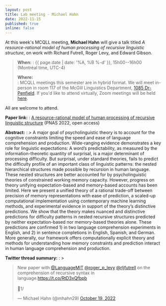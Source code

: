 ```yaml
---
layout: post
title: Lab meeting - Michael Hahn
date: 2022-11-15
published: true
inline: false
---
```


At this week's MCQLL meeting, **Michael Hahn** will give a talk titled _A resource-rational model of human processing of recursive linguistic structure_, on work with Richard Futrell, Roger Levy, and Edward Gibson.

> __When:__ 
> : {{ page.date | date: '%A, %B %-d' }}, 15h00--16h00 (Montréal time, UTC-4)
>
> __Where:__  
> : MCQLL meetings this semester are in hybrid format.  We will meet in-person in room 117 of the McGill Linguistics Department, [1085 Dr-Penfield](https://maps.mcgill.ca/?cmp=1&txt=EN&id=Penfield1085). If you'd like to attend virtually, Zoom meetings will be held [here](https://mcgill.zoom.us/j/84089215248?pwd=UkpMK1FEV2dTaVpGSDMzLzJtNWFhUT09).

All are welcome to attend.

__Paper link:__
: [A resource-rational model of human processing of recursive linguistic structure](https://www.pnas.org/doi/10.1073/pnas.2122602119) (PNAS 2022, open access)


__Abstract:__
: > A major goal of psycholinguistic theory is to account for the cognitive constraints limiting the speed and ease of language comprehension and production. Wide-ranging evidence demonstrates a key role for linguistic expectations: A word’s predictability, as measured by the information-theoretic quantity of surprisal, is a major determinant of processing difficulty. But surprisal, under standard theories, fails to predict the difficulty profile of an important class of linguistic patterns: the nested hierarchical structures made possible by recursion in human language. These nested structures are better accounted for by psycholinguistic theories of constrained working memory capacity. However, progress on theory unifying expectation-based and memory-based accounts has been limited. Here we present a unified theory of a rational trade-off between precision of memory representations with ease of prediction, a scaled-up computational implementation using contemporary machine learning methods, and experimental evidence in support of the theory’s distinctive predictions. We show that the theory makes nuanced and distinctive predictions for difficulty patterns in nested recursive structures predicted by neither expectation-based nor memory-based theories alone. These predictions are confirmed 1) in two language comprehension experiments in English, and 2) in sentence completions in English, Spanish, and German. More generally, our framework offers computationally explicit theory and methods for understanding how memory constraints and prediction interact in human language comprehension and production.

__Twitter thread summary:__
: > <blockquote class="twitter-tweet" data-dnt="true"><p lang="en" dir="ltr">New paper with <a href="https://twitter.com/LanguageMIT?ref_src=twsrc%5Etfw">@LanguageMIT</a> <a href="https://twitter.com/roger_p_levy?ref_src=twsrc%5Etfw">@roger_p_levy</a> <a href="https://twitter.com/rljfutrell?ref_src=twsrc%5Etfw">@rljfutrell</a> on the comprehension of recursive syntax in language.<a href="https://t.co/RtD3xQfbpb">https://t.co/RtD3xQfbpb</a><br><br>🧵1/</p>&mdash; Michael Hahn (@mhahn29) <a href="https://twitter.com/mhahn29/status/1582821878187843586?ref_src=twsrc%5Etfw">October 19, 2022</a></blockquote> <script async src="https://platform.twitter.com/widgets.js" charset="utf-8"></script>